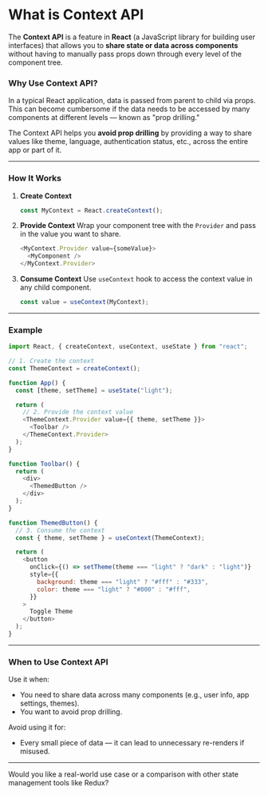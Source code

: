 # What is Context API

The **Context API** is a feature in **React** (a JavaScript library for building user interfaces) that allows you to **share state or data across components** without having to manually pass props down through every level of the component tree.

### Why Use Context API?

In a typical React application, data is passed from parent to child via props. This can become cumbersome if the data needs to be accessed by many components at different levels — known as "prop drilling."

The Context API helps you **avoid prop drilling** by providing a way to share values like theme, language, authentication status, etc., across the entire app or part of it.

---

### How It Works

1. **Create Context**

   ```js
   const MyContext = React.createContext();
   ```

2. **Provide Context**
   Wrap your component tree with the `Provider` and pass in the value you want to share.

   ```js
   <MyContext.Provider value={someValue}>
     <MyComponent />
   </MyContext.Provider>
   ```

3. **Consume Context**
   Use `useContext` hook to access the context value in any child component.

   ```js
   const value = useContext(MyContext);
   ```

---

### Example

```js
import React, { createContext, useContext, useState } from "react";

// 1. Create the context
const ThemeContext = createContext();

function App() {
  const [theme, setTheme] = useState("light");

  return (
    // 2. Provide the context value
    <ThemeContext.Provider value={{ theme, setTheme }}>
      <Toolbar />
    </ThemeContext.Provider>
  );
}

function Toolbar() {
  return (
    <div>
      <ThemedButton />
    </div>
  );
}

function ThemedButton() {
  // 3. Consume the context
  const { theme, setTheme } = useContext(ThemeContext);

  return (
    <button
      onClick={() => setTheme(theme === "light" ? "dark" : "light")}
      style={{
        background: theme === "light" ? "#fff" : "#333",
        color: theme === "light" ? "#000" : "#fff",
      }}
    >
      Toggle Theme
    </button>
  );
}
```

---

### When to Use Context API

Use it when:

- You need to share data across many components (e.g., user info, app settings, themes).
- You want to avoid prop drilling.

Avoid using it for:

- Every small piece of data — it can lead to unnecessary re-renders if misused.

---

Would you like a real-world use case or a comparison with other state management tools like Redux?
